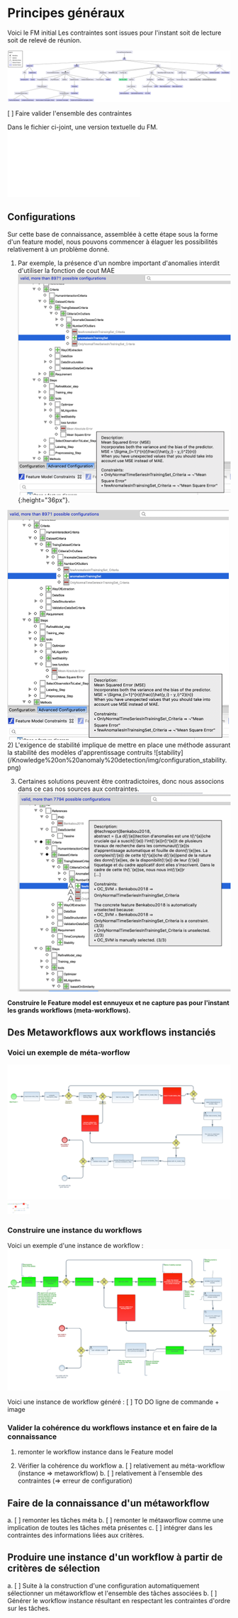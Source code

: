 # Principes généraux


Voici le FM initial 
Les contraintes sont issues pour l'instant soit de lecture soit de relevé de réunion.

![Feature Model](/Knowledge%20on%20anomaly%20detection/img/AD.png)


[ ] Faire valider l'ensemble des contraintes

Dans le fichier ci-joint, une version textuelle du FM.
![description](/Knowledge%20on%20anomaly%20detection/FMs/ADDepencies.txt)



## Configurations

Sur cette base de connaissance, assemblée à cette étape sous la forme d'un feature model, nous pouvons commencer à élaguer les possibilités relativement à un problème donné.

1) Par exemple, la présence d'un nombre important d'anomalies interdit d'utiliser la fonction de cout MAE
![MAE](/Knowledge%20on%20anomaly%20detection/img/configuration_MAE.png ){:height="36px"}.

<img src="/Knowledge%20on%20anomaly%20detection/img/configuration_MAE.png" alt="configuration_MAE" width="500"/>
2) L'exigence de stabilité implique de mettre en place une méthode assurant la stabilité des modèles d'apprentissage contruits
![stability](/Knowledge%20on%20anomaly%20detection/img/configuration_stability.png)

3) Certaines solutions peuvent être contradictoires, donc nous associons dans ce cas nos sources aux contraintes.
![references](/Knowledge%20on%20anomaly%20detection/img/configuration_and_reference.png)

**Construire le Feature model est ennuyeux et ne capture pas pour l'instant les grands workflows (meta-workflows).**

## Des Metaworkflows aux workflows instanciés

### Voici un exemple de méta-worflow
![references](/Knowledge%20on%20anomaly%20detection/img/MetaModel_AD.png)
<img src="/Knowledge%20on%20anomaly%20detection/img/MetaModel_AD.png" alt="drawing" width="50"/>

### Construire une instance du workflows
Voici un exemple d'une instance de workflow :
![references](/Knowledge%20on%20anomaly%20detection/img/instance_model_AD.png)

Voici une instance de workflow généré : 
[ ] TO DO ligne de commande + image

### Valider la cohérence du workflows instance et en faire de la connaissance

1) remonter le workflow instance dans le Feature model

2) Vérifier la cohérence du workflow
a. [ ] relativement au méta-workflow (instance => metaworkflow)
b. [ ] relativement à l'ensemble des contraintes (=> erreur de configuration) 


## Faire de la connaissance d'un métaworkflow
a. [ ] remonter les tâches méta
b. [ ] remonter le métaworflow comme une implication de toutes les tâches méta présentes
c. [ ] intégrer dans les contraintes des informations liées aux critères.


## Produire une instance d'un workflow à partir de critères de sélection

a. [ ] Suite à la construction d'une configuration automatiquement sélectionner un métaworkflow et l'ensemble des tâches associées
b. [ ] Générer le workflow instance résultant en respectant les contraintes d'ordre sur les tâches.





